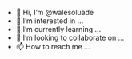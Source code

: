 - 👋 Hi, I’m @walesoluade
- 👀 I’m interested in ...
- 🌱 I’m currently learning ...
- 💞️ I’m looking to collaborate on ...
- 📫 How to reach me ...

<!---
walesoluade/walesoluade is a ✨ special ✨ repository because its `README.md` (this file) appears on your GitHub profile.
You can click the Preview link to take a look at your changes.
--->
